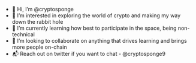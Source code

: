 - 👋 Hi, I’m @cryptosponge
- 👀 I’m interested in exploring the world of crypto and making my way down the rabbit hole
- 📓 I’m currently learning how best to participate in the space, being non-technical
- 🤝 I’m looking to collaborate on anything that drives learning and brings more people on-chain
- 📬 Reach out on twitter if you want to chat - @cryptosponge9 

<!---
cryptosponge/cryptosponge is a ✨ special ✨ repository because its `README.md` (this file) appears on your GitHub profile.
You can click the Preview link to take a look at your changes.
--->
